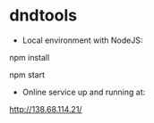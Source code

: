 # dndtools

- Local environment with NodeJS:

npm install

npm start



- Online service up and running at:

http://138.68.114.21/
